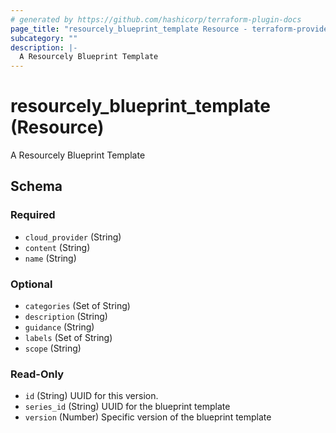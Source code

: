 ```yaml
---
# generated by https://github.com/hashicorp/terraform-plugin-docs
page_title: "resourcely_blueprint_template Resource - terraform-provider-resourcely"
subcategory: ""
description: |-
  A Resourcely Blueprint Template
---
```


# resourcely_blueprint_template (Resource)

A Resourcely Blueprint Template



<!-- schema generated by tfplugindocs -->
## Schema

### Required

- `cloud_provider` (String)
- `content` (String)
- `name` (String)

### Optional

- `categories` (Set of String)
- `description` (String)
- `guidance` (String)
- `labels` (Set of String)
- `scope` (String)

### Read-Only

- `id` (String) UUID for this version.
- `series_id` (String) UUID for the blueprint template
- `version` (Number) Specific version of the blueprint template
